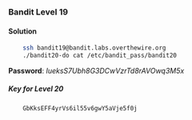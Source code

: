 ### Bandit Level 19

#### Solution
```bash
	ssh bandit19@bandit.labs.overthewire.org
	./bandit20-do cat /etc/bandit_pass/bandit20
```
**Password**: *IueksS7Ubh8G3DCwVzrTd8rAVOwq3M5x*


##### Key for Level 20
```
	GbKksEFF4yrVs6il55v6gwY5aVje5f0j
```
